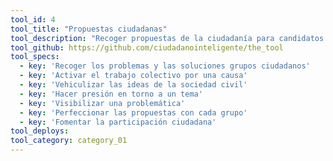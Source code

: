 ```yaml
---
tool_id: 4
tool_title: "Propuestas ciudadanas"
tool_description: "Recoger propuestas de la ciudadanía para candidatos a cargos públicos u otras entidades. También se puede habilitar envío de preguntas."
tool_github: https://github.com/ciudadanointeligente/the_tool
tool_specs:
  - key: 'Recoger los problemas y las soluciones grupos ciudadanos'
  - key: 'Activar el trabajo colectivo por una causa'
  - key: 'Vehiculizar las ideas de la sociedad civil'
  - key: 'Hacer presión en torno a un tema'
  - key: 'Visibilizar una problemática'
  - key: 'Perfeccionar las propuestas con cada grupo'
  - key: 'Fomentar la participación ciudadana'
tool_deploys:
tool_category: category_01
---
```

